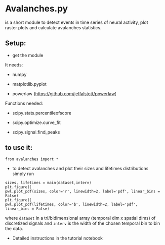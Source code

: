# Avalanches.py 
is a short module to detect events in time series of neural activity, plot raster plots and  calculate avalanches statistics.


## Setup:

- get the module

It needs:

- numpy

- matplotlib.pyplot

- powerlaw (https://github.com/jeffalstott/powerlaw)


Functions needed:
- scipy.stats.percentileofscore

- scipy.optimize.curve_fit

- scipy.signal.find_peaks

## to use it: 


```from avalanches import * ```

- to detect avalanches and plot their sizes and lifetimes distributions simply run

```
sizes, lifetimes = main(dataset,interv)
plt.figure()
pwl.plot_pdf(sizes, color='r', linewidth=2, label='pdf', linear_bins = False)
plt.figure()
pwl.plot_pdf(lifetimes, color='b', linewidth=2, label='pdf', linear_bins = False)
```
   where ```dataset``` in a tri/bidimensional array (temporal dim x spatial dims) of discretized signals and ```interv``` is the width of the chosen temporal bin to bin the data.
   
- Detailed instructions in the tutorial notebook
